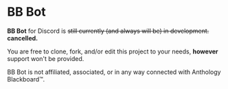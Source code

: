 # BB Bot

**BB Bot** for Discord is ~~still currently (and always will be) in development.~~ **cancelled.**

You are free to clone, fork, and/or edit this project to your needs, **however** support won't be provided.

BB Bot is not affiliated, associated, or in any way connected with Anthology Blackboard™.